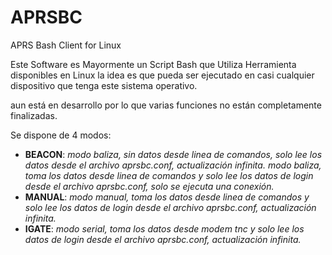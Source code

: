 # APRSBC
APRS Bash Client for Linux

Este Software es Mayormente un Script Bash que Utiliza Herramienta disponibles en Linux
la idea es que pueda ser ejecutado en casi cualquier dispositivo que tenga este sistema operativo.

aun está en desarrollo por lo que varias funciones no están completamente finalizadas.

Se dispone de 4 modos:
 - **BEACON**: *modo baliza, sin datos desde linea de comandos, solo lee los datos desde el archivo aprsbc.conf, actualización infinita.* *modo baliza, toma los datos desde linea de comandos y solo lee los datos de login desde el archivo aprsbc.conf, solo se ejecuta una conexión.*
 - **MANUAL**: *modo manual, toma los datos desde linea de comandos y solo lee los datos de login desde el archivo aprsbc.conf, actualización infinita.*
 - **IGATE**:  *modo serial, toma los datos desde modem tnc y solo lee los datos de login desde el archivo aprsbc.conf, actualización infinita.*
